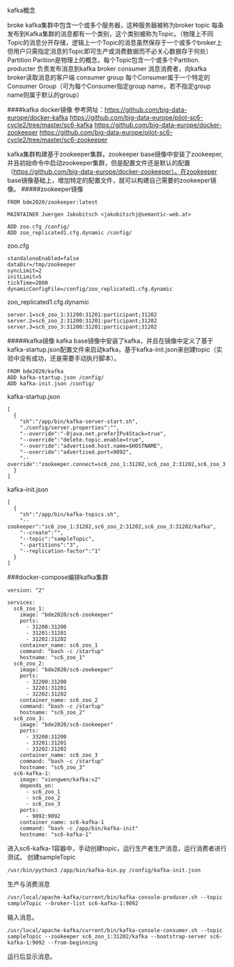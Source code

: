 kafka概念

broke
kafka集群中包含一个或多个服务器，这种服务器被称为broker
topic
每条发布到Kafka集群的消息都有一个类别，这个类别被称为Topic。（物理上不同Topic的消息分开存储，逻辑上一个Topic的消息虽然保存于一个或多个broker上但用户只需指定消息的Topic即可生产或消费数据而不必关心数据存于何处）
Partition
Parition是物理上的概念，每个Topic包含一个或多个Partition.
producter
负责发布消息到kafka broker
consumer
消息消费者，向kafka broker读取消息的客户端
consumer group
每个Consumer属于一个特定的Consumer Group（可为每个Consumer指定group name，若不指定group name则属于默认的group）

####kafka docker镜像
参考网址：https://github.com/big-data-europe/docker-kafka
https://github.com/big-data-europe/pilot-sc6-cycle2/tree/master/sc6-kafka
https://github.com/big-data-europe/docker-zookeeper
https://github.com/big-data-europe/pilot-sc6-cycle2/tree/master/sc6-zookeeper

kafka集群构建基于zookeeper集群。zookeeper base镜像中安装了zookeeper,并且初始命令中启动zookeeper集群，但是配置文件还是默认的配置（https://github.com/big-data-europe/docker-zookeeper）。在zookeeper base镜像基础上，增加特定的配置文件，就可以构建自己需要的zookeeper镜像。
#####zookeeper镜像
```
FROM bde2020/zookeeper:latest

MAINTAINER Juergen Jakobitsch <jakobitschj@semantic-web.at>

ADD zoo.cfg /config/
ADD zoo_replicated1.cfg.dynamic /config/
```
zoo.cfg
```
standaloneEnabled=false
dataDir=/tmp/zookeeper
syncLimit=2
initLimit=5
tickTime=2000
dynamicConfigFile=/config/zoo_replicated1.cfg.dynamic
```
zoo_replicated1.cfg.dynamic
```
server.1=sc6_zoo_1:31200:31201:participant;31202
server.2=sc6_zoo_2:31200:31201:participant;31202
server.3=sc6_zoo_3:31200:31201:participant;31202
```
#####kafka镜像
kafka base镜像中安装了kafka，并且在镜像中定义了基于kafka-startup.json配置文件来启动kafka，基于kafka-init.json来创建topic（实验中没有成功，还是需要手动执行脚本）。
```
FROM bde2020/kafka
ADD kafka-startup.json /config/
ADD kafka-init.json /config/
```
kafka-startup.json
```
[
  {
    "sh":"/app/bin/kafka-server-start.sh",
    "./config/server.properties":"",
    "--override":"-Djava.net.preferIPv4Stack=true",
    "--override":"delete.topic.enable=true",
    "--override":"advertised.host.name=$HOSTNAME",
    "--override":"advertised.port=9092",
    "--override":"zookeeper.connect=sc6_zoo_1:31202,sc6_zoo_2:31202,sc6_zoo_3:31202/kafka"
  }
]
```
kafka-init.json
```
[
  {
    "sh":"/app/bin/kafka-topics.sh",
    "--zookeeper":"sc6_zoo_1:31202,sc6_zoo_2:31202,sc6_zoo_3:31202/kafka",
    "--create":"",
    "--topic":"sampleTopic",
    "--partitions":"3",
    "--replication-factor":"1"
  }
]
```
###docker-compose编排kafka集群
```
version: "2"

services:
  sc6_zoo_1:
    image: "bde2020/sc6-zookeeper"
    ports:
      - 31200:31200
      - 31201:31201
      - 31202:31202
    container_name: sc6_zoo_1
    command: "bash -c /startup"
    hostname: "sc6_zoo_1"
  sc6_zoo_2:
    image: "bde2020/sc6-zookeeper"
    ports:
      - 32200:31200
      - 32201:31201
      - 32202:31202
    container_name: sc6_zoo_2
    command: "bash -c /startup"
    hostname: "sc6_zoo_2"
  sc6_zoo_3:
    image: "bde2020/sc6-zookeeper"
    ports:
      - 33200:31200
      - 33201:31201
      - 33202:31202
    container_name: sc6_zoo_3
    command: "bash -c /startup"
    hostname: "sc6_zoo_3"
  sc6-kafka-1:
    image: "xiongwen/kafka:v2"
    depends_on:
      - sc6_zoo_1
      - sc6_zoo_2
      - sc6_zoo_3
    ports:
      - 9092:9092
    container_name: sc6-kafka-1
    command: "bash -c /app/bin/kafka-init"
    hostname: "sc6-kafka-1"
```
进入sc6-kafka-1容器中，手动创建topic，运行生产者生产消息，运行消费者进行测试。
创建sampleTopic
```
/usr/bin/python3 /app/bin/kafka-bin.py /config/kafka-init.json
```
生产与消费消息
```
/usr/local/apache-kafka/current/bin/kafka-console-producer.sh --topic sampleTopic --broker-list sc6-kafka-1:9092
```
输入消息。
```
/usr/local/apache-kafka/current/bin/kafka-console-consumer.sh --topic sampleTopic --zookeeper sc6_zoo_1:31202/kafka --bootstrap-server sc6-kafka-1:9092 --from-beginning
```
运行后显示消息。